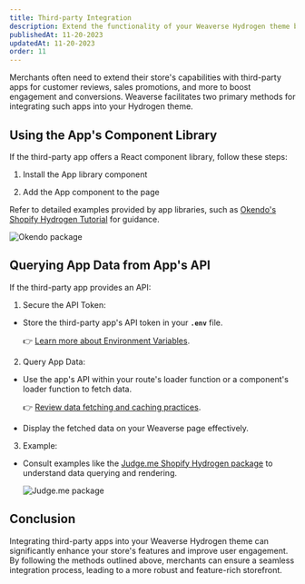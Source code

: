 ```yaml
---
title: Third-party Integration
description: Extend the functionality of your Weaverse Hydrogen theme by integrating third-party applications and services.
publishedAt: 11-20-2023
updatedAt: 11-20-2023
order: 11
---
```


Merchants often need to extend their store's capabilities with third-party apps for customer reviews, sales promotions,
and more to boost engagement and conversions. Weaverse facilitates two primary methods for integrating such apps into
your Hydrogen theme.

Using the App's Component Library
---------------------------------

If the third-party app offers a React component library, follow these steps:

1. Install the App library component

2. Add the App component to the page

Refer to detailed examples provided by app libraries, such
as [Okendo's Shopify Hydrogen Tutorial](https://github.com/okendo/okendo-shopify-hydrogen-demo/wiki/Okendo-Shopify-Hydrogen---Tutorial)
for guidance.

![Okendo package](https://downloads.intercomcdn.com/i/o/865601463/0e9171c3e19436415e4c09cb/image.png)

Querying App Data from App's API
--------------------------------

If the third-party app provides an API:

1. Secure the API Token:

* Store the third-party app's API token in your **`.env`** file.

  👉 [Learn more about Environment Variables](https://weaverse.io/docs/guides/environment-variables).

2. Query App Data:

* Use the app's API within your route's loader function or a component's loader function to fetch data.

  👉 [Review data fetching and caching practices](https://weaverse.io/docs/guides/fetching-and-caching).

* Display the fetched data on your Weaverse page effectively.

3. Example:

* Consult examples like the [Judge.me Shopify Hydrogen package](https://www.npmjs.com/package/@judgeme/shopify-hydrogen)
  to understand data querying and rendering.

  ![Judge.me package](https://downloads.intercomcdn.com/i/o/865603384/c38414f7308b69a55d7a1730/image.png)

Conclusion
----------

Integrating third-party apps into your Weaverse Hydrogen theme can significantly enhance your store's features and
improve user engagement. By following the methods outlined above, merchants can ensure a seamless integration process,
leading to a more robust and feature-rich storefront.